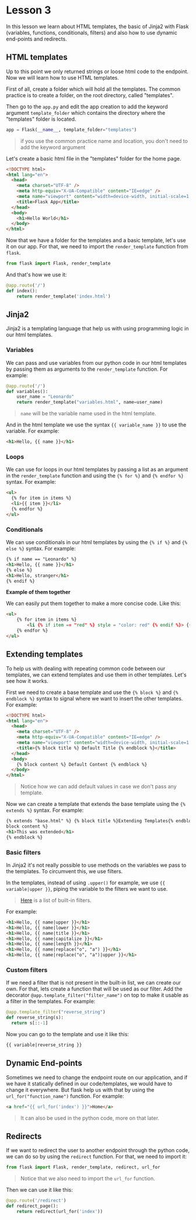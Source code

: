 # Lesson 3

In this lesson we learn about HTML templates, the basic of Jinja2 with Flask (variables, functions, conditionals, filters) and also how to use dynamic end-points and redirects.

## HTML templates

Up to this point we only returned strings or loose html code to the endpoint. Now we will learn how to use HTML templates.

First of all, create a folder which will hold all the templates. The common practice is to create a folder, on the root directory, called "templates".

Then go to the `app.py` and edit the app creation to add the keyword argument `template_folder` which contains the directory where the "templates" folder is located.

```python
app = Flask(__name__, template_folder="templates")
```

> if you use the common practice name and location, you don't need to add the keyword argument

Let's create a basic html file in the "templates" folder for the home page.

```html
<!DOCTYPE html>
<html lang="en">
  <head>
    <meta charset="UTF-8" />
    <meta http-equiv="X-UA-Compatible" content="IE=edge" />
    <meta name="viewport" content="width=device-width, initial-scale=1.0" />
    <title>Flask App</title>
  </head>
  <body>
    <h1>Hello World</h1>
  </body>
</html>
```

Now that we have a folder for the templates and a basic template, let's use it on our app. For that, we need to import the `render_template` function from `flask`.

```python
from flask import Flask, render_template
```

And that's how we use it:

```python
@app.route('/')
def index():
    return render_template('index.html')
```

## Jinja2

Jinja2 is a templating language that help us with using programming logic in our html templates.

### Variables

We can pass and use variables from our python code in our html templates by passing them as arguments to the `render_template` function. For example:

```python
@app.route('/')
def variables():
    user_name = "Leonardo"
    return render_template("variables.html", name=user_name)
```

> `name` will be the variable name used in the html template.

And in the html template we use the syntax `{{ variable_name }}` to use the variable. For example:

```html
<h1>Hello, {{ name }}</h1>
```

### Loops

We can use for loops in our html templates by passing a list as an argument in the `render_template` function and using the `{% for %}` and `{% endfor %}` syntax. For example:

```html
<ul>
  {% for item in items %}
  <li>{{ item }}</li>
  {% endfor %}
</ul>
```

### Conditionals

We can use conditionals in our html templates by using the `{% if %}` and `{% else %}` syntax. For example:

```html
{% if name == "Leonardo" %}
<h1>Hello, {{ name }}</h1>
{% else %}
<h1>Hello, stranger</h1>
{% endif %}
```

**Example of them together**

We can easily put them together to make a more concise code. Like this:

```html
<ul>
    {% for item in items %}
        <li {% if item == "red" %} style = "color: red" {% endif %}> {{ item }} </li>
    {% endfor %}
</ul>
```

## Extending templates

To help us with dealing with repeating common code between our templates, we can extend templates and use them in other templates. Let's see how it works.

First we need to create a base template and use the `{% block %}` and `{% endblock %}` syntax to signal where we want to insert the other templates. For example:

```html
<!DOCTYPE html>
<html lang="en">
  <head>
    <meta charset="UTF-8" />
    <meta http-equiv="X-UA-Compatible" content="IE=edge" />
    <meta name="viewport" content="width=device-width, initial-scale=1.0" />
    <title>{% block title %} Default Title {% endblock %}</title>
  </head>
  <body>
    {% block content %} Default Content {% endblock %}
  </body>
</html>
```

> Notice how we can add default values in case we don't pass any template.

Now we can create a template that extends the base template using the `{% extends %}` syntax. For example:

```html
{% extends "base.html" %} {% block title %}Extending Templates{% endblock %} {%
block content %}
<h1>This was extended</h1>
{% endblock %}
```

### Basic filters

In Jinja2 it's not really possible to use methods on the variables we pass to the templates. To circumvent this, we use filters.

In the templates, instead of using `.upper()` for example, we use `{{ variable|upper }}`, piping the variable to the filters we want to use.

> [Here](https://tedboy.github.io/jinja2/templ14.html) is a list of built-in filters.

For example:

```html
<h1>Hello, {{ name|upper }}</h1>
<h1>Hello, {{ name|lower }}</h1>
<h1>Hello, {{ name|title }}</h1>
<h1>Hello, {{ name|capitalize }}</h1>
<h1>Hello, {{ name|length }}</h1>
<h1>Hello, {{ name|replace("o", "a") }}</h1>
<h1>Hello, {{ name|replace("o", "a")|upper }}</h1>
```

### Custom filters

If we need a filter that is not present in the built-in list, we can create our own. For that, lets create a function that will be used as our filter. Add the decorator `@app.template_filter("filter_name")` on top to make it usable as a filter in the templates. For example:

```python
@app.template_filter("reverse_string")
def reverse_string(s):
  return s[::-1]
```

Now you can go to the template and use it like this:

```html
{{ variable|reverse_string }}
```

## Dynamic End-points

Sometimes we need to change the endpoint route on our application, and if we have it statically defined in our code/templates, we would have to change it everywhere. But flask help us with that by using the `url_for("function_name")` function. For example:

```html
<a href="{{ url_for('index') }}">Home</a>
```

> It can also be used in the python code, more on that later.

## Redirects

If we want to redirect the user to another endpoint through the python code, we can do so by using the `redirect` function. For that, we need to import it:

```python
from flask import Flask, render_template, redirect, url_for
```

> Notice that we also need to import the `url_for` function.

Then we can use it like this:

```python
@app.route('/redirect')
def redirect_page():
    return redirect(url_for('index'))
```
